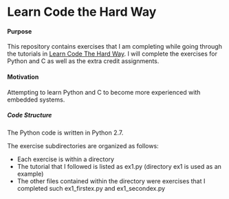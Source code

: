 
# Learn Code the Hard Way

#### Purpose

This repository contains exercises that I am completing while going through the tutorials in [Learn Code The Hard Way](http://learncodethehardway.org/). I will complete the exercises for Python and C as well as the extra credit assignments. 


#### Motivation 

Attempting to learn Python and C to become more experienced with embedded systems. 

##### Code Structure

The Python code is written in Python 2.7. 

The exercise subdirectories are organized as follows:
* Each exercise is within a directory
* The tutorial that I followed is listed as ex1.py (directory ex1 is used as an example)
* The other files contained within the directory were exercises that I completed such ex1_firstex.py and ex1_secondex.py 
